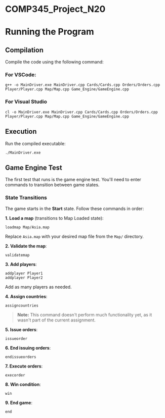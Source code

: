 # COMP345_Project_N20



# Running the Program

## Compilation

Compile the code using the following command:

### For VSCode:
```
g++ -o MainDriver.exe MainDriver.cpp Cards/Cards.cpp Orders/Orders.cpp Player/Player.cpp Map/Map.cpp Game_Engine/GameEngine.cpp
```
### For Visual Studio
```
cl -o MainDriver.exe MainDriver.cpp Cards/Cards.cpp Orders/Orders.cpp Player/Player.cpp Map/Map.cpp Game_Engine/GameEngine.cpp
```

## Execution

Run the compiled executable:

```
./MainDriver.exe
```

## Game Engine Test

The first test that runs is the game engine test. You'll need to enter commands to transition between game states.

### State Transitions

The game starts in the **Start** state. Follow these commands in order:

**1. Load a map** (transitions to Map Loaded state):

```
loadmap Map/Asia.map
```

Replace `Asia.map` with your desired map file from the `Map/` directory.

**2. Validate the map**:

```
validatemap
```

**3. Add players**:

```
addplayer Player1
addplayer Player2
```

Add as many players as needed.

**4. Assign countries**:

```
assigncountries
```

> **Note:** This command doesn't perform much functionality yet, as it wasn't part of the current assignment.

**5. Issue orders**:

```
issueorder
```

**6. End issuing orders**:

```
endissueorders
```

**7. Execute orders**:

```
execorder
```

**8. Win condition**:

```
win
```

**9. End game**:

```
end
```